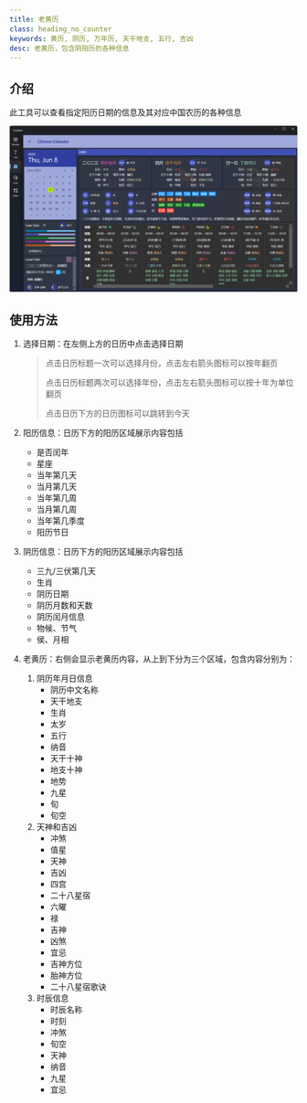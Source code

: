 ```yaml
---
title: 老黄历
class: heading_no_counter
keywords: 黄历, 阴历, 万年历, 天干地支, 五行, 吉凶
desc: 老黄历，包含阴阳历的各种信息
---
```


## 介绍

此工具可以查看指定阳历日期的信息及其对应中国农历的各种信息

![](../../assets/images/ToolsSet/TS4.png)

## 使用方法

1. 选择日期：在左侧上方的日历中点击选择日期
   > 点击日历标题一次可以选择月份，点击左右箭头图标可以按年翻页
   >
   > 点击日历标题两次可以选择年份，点击左右箭头图标可以按十年为单位翻页
   >
   > 点击日历下方的日历图标可以跳转到今天

2. 阳历信息：日历下方的阳历区域展示内容包括
   * 是否闰年
   * 星座
   * 当年第几天
   * 当月第几天
   * 当年第几周
   * 当月第几周
   * 当年第几季度
   * 阳历节日
3. 阴历信息：日历下方的阳历区域展示内容包括
   * 三九/三伏第几天
   * 生肖
   * 阴历日期
   * 阴历月数和天数
   * 阴历闰月信息
   * 物候、节气
   * 侯、月相
4. 老黄历：右侧会显示老黄历内容，从上到下分为三个区域，包含内容分别为：
   1. 阴历年月日信息
      * 阴历中文名称
      * 天干地支
      * 生肖
      * 太岁
      * 五行
      * 纳音
      * 天干十神
      * 地支十神
      * 地势
      * 九星
      * 旬
      * 旬空
   2. 天神和吉凶
      * 冲煞
      * 值星
      * 天神
      * 吉凶
      * 四宫
      * 二十八星宿
      * 六曜
      * 禄
      * 吉神
      * 凶煞
      * 宜忌
      * 吉神方位
      * 胎神方位
      * 二十八星宿歌诀
   3. 时辰信息
      * 时辰名称
      * 时刻
      * 冲煞
      * 旬空
      * 天神
      * 纳音
      * 九星
      * 宜忌
